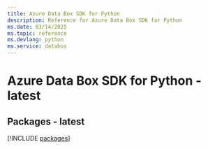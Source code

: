 ```yaml
---
title: Azure Data Box SDK for Python
description: Reference for Azure Data Box SDK for Python
ms.date: 03/14/2025
ms.topic: reference
ms.devlang: python
ms.service: databox
---
```

# Azure Data Box SDK for Python - latest
## Packages - latest
[!INCLUDE [packages](data-box-index.md)]